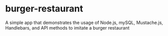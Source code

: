 # burger-restaurant
A simple app that demonstrates the usage of Node.js, mySQL, Mustache.js, Handlebars, and API methods to imitate a burger restaurant
